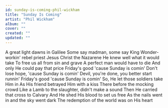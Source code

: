 ```yaml
---
id: sunday-is-coming-phil-wickham
title: "Sunday Is Coming"
artist: "Phil Wickham"
album: ""
cover: ""
created: ""
updated: ""
---
```


A great light dawns in Galilee
Some say madman, some say King
Wonder-workin' rebel priest
Jesus Christ the Nazarene
He knew well what it would take
To free us all from sin and grave
A perfect man would have to die
And only He could pay that price
Friday's good 'cause Sunday is comin'
Don't lose hope, 'cause Sunday is comin'
Devil, you're done, you better start runnin'
Friday's good 'cause Sunday is comin'
So, He let those soldiers take Him in
As His friend betrayed Him with a kiss
There before the mocking crowd
Like a Lamb to the slaughter, didn't make a sound
Then He carried that cross to Calvary
And He shed His blood to set us free
As the nails went in and the sky went dark
The redemption of the world was on His heart